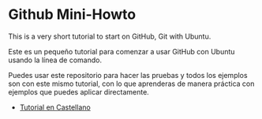 # Github Mini-Howto

This is a very short tutorial to start on GitHub, Git with Ubuntu.

Este es un pequeño tutorial para comenzar a usar GitHub con Ubuntu usando la línea de comando. 

Puedes usar este repositorio para hacer las pruebas y todos los ejemplos son con este mismo tutorial, con lo que aprenderas de manera práctica con ejemplos que puedes aplicar directamente.

* [Tutorial en Castellano](howto.es.md)


